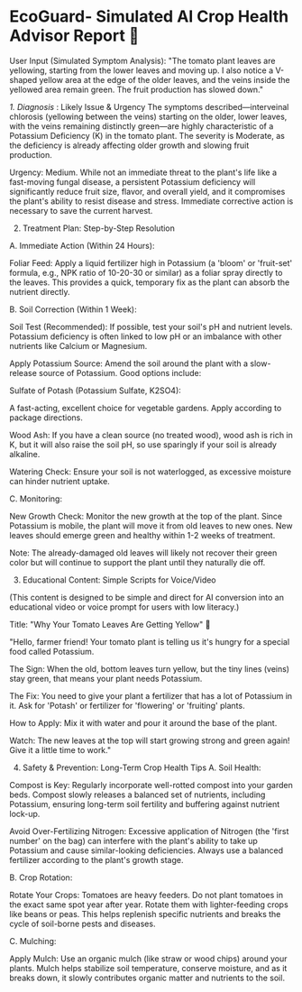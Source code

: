 # EcoGuard- Simulated AI Crop Health Advisor Report 🌱
User Input (Simulated Symptom Analysis):
"The tomato plant leaves are yellowing, starting from the lower leaves and moving up. I also notice a V-shaped yellow area at the edge of the older leaves, and the veins inside the yellowed area remain green. The fruit production has slowed down."

*1. Diagnosis* :
 Likely Issue & Urgency
The symptoms described—interveinal chlorosis (yellowing between the veins) starting on the older, lower leaves, with the veins remaining distinctly green—are highly characteristic of a Potassium Deficiency (K) in the tomato plant. The severity is Moderate, as the deficiency is already affecting older growth and slowing fruit production.

Urgency: 
Medium. While not an immediate threat to the plant's life like a fast-moving fungal disease, a persistent Potassium deficiency will significantly reduce fruit size, flavor, and overall yield, and it compromises the plant's ability to resist disease and stress. Immediate corrective action is necessary to save the current harvest.

2. Treatment Plan: 
Step-by-Step Resolution

A. Immediate Action (Within 24 Hours):

Foliar Feed: Apply a liquid fertilizer high in Potassium (a 'bloom' or 'fruit-set' formula, e.g., NPK ratio of 10-20-30 or similar) as a foliar spray directly to the leaves. This provides a quick, temporary fix as the plant can absorb the nutrient directly.

B. Soil Correction (Within 1 Week):

Soil Test (Recommended): If possible, test your soil's pH and nutrient levels. Potassium deficiency is often linked to low pH or an imbalance with other nutrients like Calcium or Magnesium.

Apply Potassium Source: Amend the soil around the plant with a slow-release source of Potassium. Good options include:

Sulfate of Potash (Potassium Sulfate, K2SO4): 

A fast-acting, excellent choice for vegetable gardens. Apply according to package directions.

Wood Ash: 
If you have a clean source (no treated wood), wood ash is rich in K, but it will also raise the soil pH, so use sparingly if your soil is already alkaline.

Watering Check: 
Ensure your soil is not waterlogged, as excessive moisture can hinder nutrient uptake.

C. Monitoring:

New Growth Check: 
Monitor the new growth at the top of the plant. Since Potassium is mobile, the plant will move it from old leaves to new ones. New leaves should emerge green and healthy within 1-2 weeks of treatment.

Note: The already-damaged old leaves will likely not recover their green color but will continue to support the plant until they naturally die off.

3. Educational Content: 
Simple Scripts for Voice/Video

(This content is designed to be simple and direct for AI conversion into an educational video or voice prompt for users with low literacy.)

Title: "Why Your Tomato Leaves Are Getting Yellow" 🍅

"Hello, farmer friend! Your tomato plant is telling us it's hungry for a special food called Potassium.

The Sign: When the old, bottom leaves turn yellow, but the tiny lines (veins) stay green, that means your plant needs Potassium.

The Fix: You need to give your plant a fertilizer that has a lot of Potassium in it. Ask for 'Potash' or fertilizer for 'flowering' or 'fruiting' plants.

How to Apply: Mix it with water and pour it around the base of the plant.

Watch: The new leaves at the top will start growing strong and green again! Give it a little time to work."

4. Safety & Prevention: Long-Term Crop Health Tips
A. Soil Health:

Compost is Key: Regularly incorporate well-rotted compost into your garden beds. Compost slowly releases a balanced set of nutrients, including Potassium, ensuring long-term soil fertility and buffering against nutrient lock-up.

Avoid Over-Fertilizing Nitrogen: Excessive application of Nitrogen (the 'first number' on the bag) can interfere with the plant's ability to take up Potassium and cause similar-looking deficiencies. Always use a balanced fertilizer according to the plant's growth stage.

B. Crop Rotation:

Rotate Your Crops: Tomatoes are heavy feeders. Do not plant tomatoes in the exact same spot year after year. Rotate them with lighter-feeding crops like beans or peas. This helps replenish specific nutrients and breaks the cycle of soil-borne pests and diseases.

C. Mulching:

Apply Mulch: Use an organic mulch (like straw or wood chips) around your plants. Mulch helps stabilize soil temperature, conserve moisture, and as it breaks down, it slowly contributes organic matter and nutrients to the soil.


